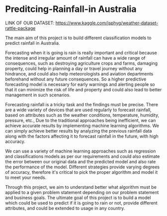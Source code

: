 # Preditcing-Rainfall-in Australia
LINK OF OUR DATASET: https://www.kaggle.com/jsphyg/weather-dataset-rattle-package

The main aim of this project is to build different classification models to predict rainfall in Australia.

Forecasting when it is going is rain is really important and critical because the intense and irregular amount of rainfall can have a wide range of consequences, such as destroying agriculture crops and farms, damaging property, could help in planning a day or travel journey without any hindrance, and could also help meteorologists and aviation departments beforehand without any future consequences. So a higher predictive forecasting model is necessary for early warnings and alerting people so that it can minimize the risk of life and property and could also lead to better management in such scenarios.

Forecasting rainfall is a tricky task and the findings must be precise. There are a wide variety of devices that are used regularly to forecast rainfall, based on attributes such as the weather conditions, temperature, humidity, pressure, etc., Due to the traditional approaches being inefficient, we can achieve accurate results by implementing machine learning algorithms. We can simply achieve better results by analyzing the previous rainfall data along with the factors affecting it to forecast rainfall in the future, with high accuracy.

We can use a variety of machine learning approaches such as regression and classifications models as per our requirements and could also estimate the error between our original data and the predicted model and also rate the performance of the model. Different strategies provide varying degrees of accuracy, therefore it's critical to pick the proper algorithm and model it to meet your needs.

Through this project, we aim to understand better what algorithm must be applied to a given problem statement depending on our problem statement and business goals. The ultimate goal of this project is to build a model which could be used to predict if it is going to rain or not, provide different attributes, and could be extended to usage in any country.
